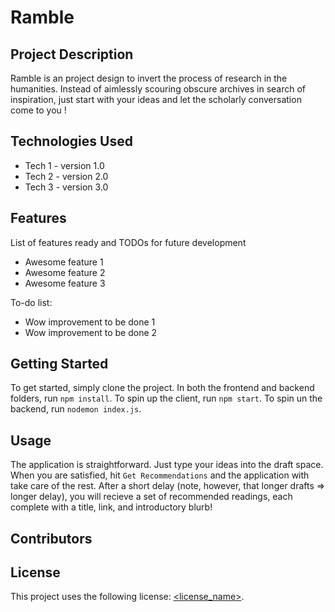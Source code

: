 # Ramble 

## Project Description

Ramble is an project design to invert the process of research in the humanities. Instead of aimlessly scouring 
obscure archives in search of inspiration, just start with your ideas and let the scholarly conversation come 
to you !

## Technologies Used

* Tech 1 - version 1.0
* Tech 2 - version 2.0
* Tech 3 - version 3.0

## Features

List of features ready and TODOs for future development
* Awesome feature 1
* Awesome feature 2
* Awesome feature 3

To-do list:
* Wow improvement to be done 1
* Wow improvement to be done 2

## Getting Started

To get started, simply clone the project. 
In both the frontend and backend folders, run `npm install`. 
To spin up the client, run `npm start`. 
To spin un the backend, run `nodemon index.js`.

## Usage

The application is straightforward. Just type your ideas into the draft space.
When you are satisfied, hit  `Get Recommendations` and the application with take
care of the rest. After a short delay (note, however, that longer drafts => longer delay), 
you will recieve a set of recommended readings, each complete with a title, link, and 
introductory blurb!

## Contributors


## License

This project uses the following license: [<license_name>](<link>).
